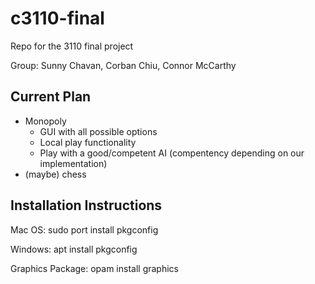 # c3110-final
Repo for the 3110 final project

Group: Sunny Chavan, Corban Chiu, Connor McCarthy

## Current Plan
- Monopoly
  - GUI with all possible options
  - Local play functionality
  - Play with a good/competent AI (compentency depending on our implementation)
- (maybe) chess

## Installation Instructions
Mac OS: sudo port install pkgconfig

Windows: apt install pkgconfig

Graphics Package: opam install graphics